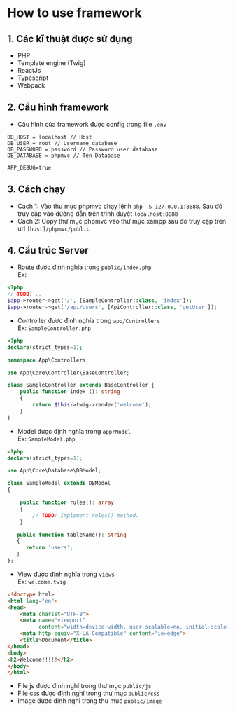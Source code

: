 # How to use framework
## 1. Các kĩ thuật được sử dụng
* PHP
* Template engine (Twig)
* ReactJs
* Typescript
* Webpack
## 2. Cấu hình framework
- Cấu hình của framework được config trong file `.env` </br>
```
DB_HOST = localhost // Host
DB_USER = root // Username database
DB_PASSWORD = password // Password user database
DB_DATABASE = phpmvc // Tên Database

APP_DEBUG=true
```
## 3. Cách chạy
- Cách 1: Vào thư mục phpmvc chạy lệnh `php -S 127.0.0.1:8888`. Sau đó truy cập vào đường dẫn trên trình duyệt `localhost:8888`
- Cách 2: Copy thư mục phpmvc vào thư mục xampp sau đó truy cập trên url `[host]/phpmvc/public`

## 4. Cấu trúc Server
- Route được định nghĩa trong `public/index.php` </br>
Ex: </br>
```php
<?php
// TODO: ..
$app->router->get('/', [SampleController::class, 'index']);
$app->router->get('/api/users', [ApiController::class, 'getUser']);
```
- Controller được định nghĩa trong `app/Controllers` </br>
Ex: `SampleController.php` </br>
```php
<?php
declare(strict_types=1);

namespace App\Controllers;

use App\Core\Controller\BaseController;

class SampleController extends BaseController {
    public function index (): string
    {
        return $this->twig->render('welcome');
    }
}
```
- Model được định nghĩa trong `app/Model` </br>
Ex: `SampleModel.php` </br>
```php
<?php
declare(strict_types=1);

use App\Core\Database\DBModel;

class SampleModel extends DBModel
{

    public function rules(): array
    {
        // TODO: Implement rules() method.
    }

   public function tableName(): string
   {
      return 'users';
   }
};
```
- View được định nghĩa trong `views` <br />
Ex: `welcome.twig` </br>
```html
<!doctype html>
<html lang="en">
<head>
    <meta charset="UTF-8">
    <meta name="viewport"
          content="width=device-width, user-scalable=no, initial-scale=1.0, maximum-scale=1.0, minimum-scale=1.0">
    <meta http-equiv="X-UA-Compatible" content="ie=edge">
    <title>Document</title>
</head>
<body>
<h2>Welcome!!!!!</h2>
</body>
</html>
```
- File js được định nghĩ trong thư mục `public/js` </br>
- File css được định nghĩ trong thư mục `public/css` </br>
- Image được định nghĩ trong thư mục `public/image` </br>
